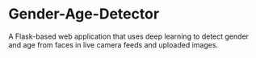 # Gender-Age-Detector
A Flask-based web application that uses deep learning to detect gender and age from faces in live camera feeds and uploaded images. 
